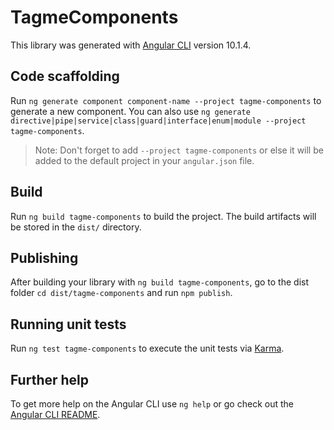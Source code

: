 # TagmeComponents

This library was generated with [Angular CLI](https://github.com/angular/angular-cli) version 10.1.4.

## Code scaffolding

Run `ng generate component component-name --project tagme-components` to generate a new component. You can also use `ng generate directive|pipe|service|class|guard|interface|enum|module --project tagme-components`.
> Note: Don't forget to add `--project tagme-components` or else it will be added to the default project in your `angular.json` file. 

## Build

Run `ng build tagme-components` to build the project. The build artifacts will be stored in the `dist/` directory.

## Publishing

After building your library with `ng build tagme-components`, go to the dist folder `cd dist/tagme-components` and run `npm publish`.

## Running unit tests

Run `ng test tagme-components` to execute the unit tests via [Karma](https://karma-runner.github.io).

## Further help

To get more help on the Angular CLI use `ng help` or go check out the [Angular CLI README](https://github.com/angular/angular-cli/blob/master/README.md).
